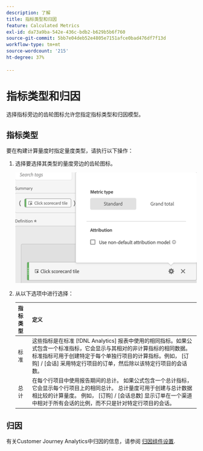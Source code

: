```yaml
---
description: 了解
title: 指标类型和归因
feature: Calculated Metrics
exl-id: da73a9ba-542e-436c-bdb2-b629b5b6f760
source-git-commit: 5bb7e04deb52e4805e7151afce0bad476df7f13d
workflow-type: tm+mt
source-wordcount: '215'
ht-degree: 37%

---
```


# 指标类型和归因

选择指标旁边的齿轮图标允许您指定指标类型和归因模型。

## 指标类型

要在构建计算量度时指定量度类型，请执行以下操作：

1. 选择要选择其类型的量度旁边的齿轮图标。

   ![](assets/cm_type_alloc.png)

1. 从以下选项中进行选择：

   | 指标类型 | 定义 |
   |---|---|
   | 标准 | 这些指标是在标准 [!DNL Analytics] 报表中使用的相同指标。如果公式包含一个标准指标，它会显示与其相对的非计算指标的相同数据。标准指标可用于创建特定于每个单独行项目的计算指标。例如， [订购] / [会话] 采用特定行项目的订单，然后除以该特定行项目的会话数。 |
   | 总计 | 在每个行项目中使用报告期间的总计。 如果公式包含一个总计指标，它会显示每个行项目上的相同总计。 总计量度可用于创建与总计数据相比较的计算量度。 例如， [订购] / [会话总数] 显示订单在一个渠道中相对于所有会话的比例，而不只是针对特定行项目的会话。 |

## 归因

有关Customer Journey Analytics中归因的信息，请参阅 [归因组件设置](/help/data-views/component-settings/attribution.md).
